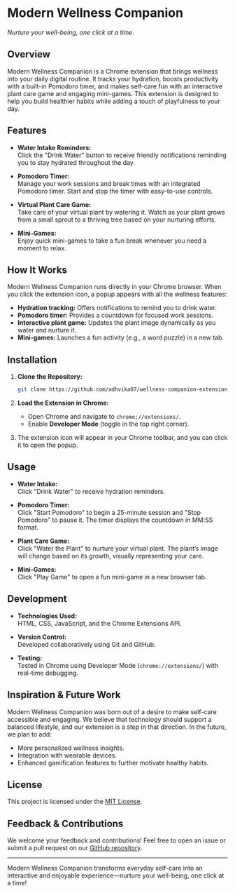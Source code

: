 # Modern Wellness Companion

*Nurture your well-being, one click at a time.*

## Overview

Modern Wellness Companion is a Chrome extension that brings wellness into your daily digital routine. It tracks your hydration, boosts productivity with a built-in Pomodoro timer, and makes self-care fun with an interactive plant care game and engaging mini-games. This extension is designed to help you build healthier habits while adding a touch of playfulness to your day.

## Features

- **Water Intake Reminders:**  
  Click the "Drink Water" button to receive friendly notifications reminding you to stay hydrated throughout the day.

- **Pomodoro Timer:**  
  Manage your work sessions and break times with an integrated Pomodoro timer. Start and stop the timer with easy-to-use controls.

- **Virtual Plant Care Game:**  
  Take care of your virtual plant by watering it. Watch as your plant grows from a small sprout to a thriving tree based on your nurturing efforts.

- **Mini-Games:**  
  Enjoy quick mini-games to take a fun break whenever you need a moment to relax.

## How It Works

Modern Wellness Companion runs directly in your Chrome browser. When you click the extension icon, a popup appears with all the wellness features:
- **Hydration tracking:** Offers notifications to remind you to drink water.
- **Pomodoro timer:** Provides a countdown for focused work sessions.
- **Interactive plant game:** Updates the plant image dynamically as you water and nurture it.
- **Mini-games:** Launches a fun activity (e.g., a word puzzle) in a new tab.

## Installation

1. **Clone the Repository:**

   ```bash
   git clone https://github.com/adhvika07/wellness-companion-extension.git
   ```

2. **Load the Extension in Chrome:**
   - Open Chrome and navigate to `chrome://extensions/`.
   - Enable **Developer Mode** (toggle in the top right corner).

3. The extension icon will appear in your Chrome toolbar, and you can click it to open the popup.

## Usage

- **Water Intake:**  
  Click "Drink Water" to receive hydration reminders.
  
- **Pomodoro Timer:**  
  Click "Start Pomodoro" to begin a 25-minute session and "Stop Pomodoro" to pause it. The timer displays the countdown in MM:SS format.

- **Plant Care Game:**  
  Click "Water the Plant" to nurture your virtual plant. The plant’s image will change based on its growth, visually representing your care.

- **Mini-Games:**  
  Click "Play Game" to open a fun mini-game in a new browser tab.

## Development

- **Technologies Used:**  
  HTML, CSS, JavaScript, and the Chrome Extensions API.
  
- **Version Control:**  
  Developed collaboratively using Git and GitHub.
  
- **Testing:**  
  Tested in Chrome using Developer Mode (`chrome://extensions/`) with real-time debugging.

## Inspiration & Future Work

Modern Wellness Companion was born out of a desire to make self-care accessible and engaging. We believe that technology should support a balanced lifestyle, and our extension is a step in that direction. In the future, we plan to add:
- More personalized wellness insights.
- Integration with wearable devices.
- Enhanced gamification features to further motivate healthy habits.

## License

This project is licensed under the [MIT License](LICENSE).

## Feedback & Contributions

We welcome your feedback and contributions! Feel free to open an issue or submit a pull request on our [GitHub repository](https://github.com/adhvika07/wellness-companion-extension).

---

Modern Wellness Companion transforms everyday self-care into an interactive and enjoyable experience—nurture your well-being, one click at a time!
